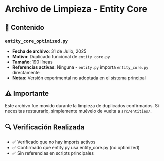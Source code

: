 # Archivo de Limpieza - Entity Core

## 📁 Contenido

### `entity_core_optimized.py`
- **Fecha de archivo**: 31 de Julio, 2025
- **Motivo**: Duplicado funcional de `entity_core.py`
- **Tamaño**: 190 líneas
- **Referencias activas**: Ninguna - `entity.py` importa `entity_core.py` directamente
- **Notas**: Versión experimental no adoptada en el sistema principal

## ⚠️ Importante
Este archivo fue movido durante la limpieza de duplicados confirmados.
Si necesitas restaurarlo, simplemente muévelo de vuelta a `src/entities/`.

## 🔍 Verificación Realizada
- ✅ Verificado que no hay imports activos
- ✅ Confirmado que entity.py usa entity_core.py (no optimized)
- ✅ Sin referencias en scripts principales
